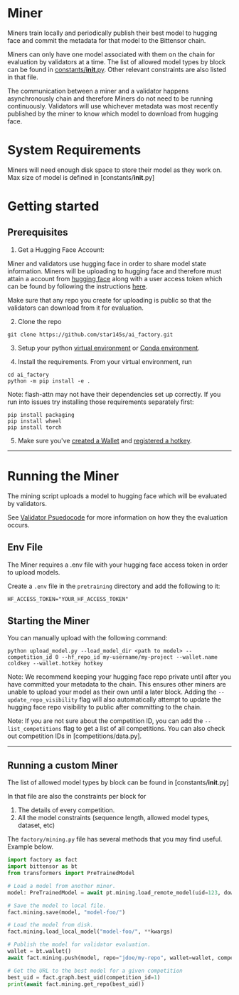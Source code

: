 # Miner

Miners train locally and periodically publish their best model to hugging face and commit the metadata for that model to the Bittensor chain.

Miners can only have one model associated with them on the chain for evaluation by validators at a time. The list of allowed model types by block can be found in [constants/__init__.py](). Other relevant constraints are also listed in that file.

The communication between a miner and a validator happens asynchronously chain and therefore Miners do not need to be running continuously. Validators will use whichever metadata was most recently published by the miner to know which model to download from hugging face.

# System Requirements

Miners will need enough disk space to store their model as they work on. Max size of model is defined in [constants/__init__.py]

# Getting started

## Prerequisites

1. Get a Hugging Face Account: 

Miner and validators use hugging face in order to share model state information. Miners will be uploading to hugging face and therefore must attain a account from [hugging face](https://huggingface.co/) along with a user access token which can be found by following the instructions [here](https://huggingface.co/docs/hub/security-tokens).

Make sure that any repo you create for uploading is public so that the validators can download from it for evaluation.

2. Clone the repo

```shell
git clone https://github.com/star145s/ai_factory.git
```

3. Setup your python [virtual environment](https://docs.python.org/3/library/venv.html) or [Conda environment](https://conda.io/projects/conda/en/latest/user-guide/tasks/manage-environments.html#creating-an-environment-with-commands).

4. Install the requirements. From your virtual environment, run
```shell
cd ai_factory
python -m pip install -e .
```

Note: flash-attn may not have their dependencies set up correctly. If you run into issues try installing those requirements separately first:
```shell
pip install packaging
pip install wheel
pip install torch
```

5. Make sure you've [created a Wallet](https://docs.bittensor.com/working-with-keys) and [registered a hotkey](https://docs.bittensor.com/miners/).

---

# Running the Miner

The mining script uploads a model to hugging face which will be evaluated by validators.

See [Validator Psuedocode](docs/validator.md#validator) for more information on how they the evaluation occurs.

## Env File

The Miner requires a .env file with your hugging face access token in order to upload models.

Create a `.env` file in the `pretraining` directory and add the following to it:
```shell
HF_ACCESS_TOKEN="YOUR_HF_ACCESS_TOKEN"
```

## Starting the Miner

You can manually upload with the following command:
```shell
python upload_model.py --load_model_dir <path to model> --competition_id 0 --hf_repo_id my-username/my-project --wallet.name coldkey --wallet.hotkey hotkey
```

Note: We recommend keeping your hugging face repo private until after you have committed your metadata to the chain. This ensures other miners are unable to upload your model as their own until a later block. Adding the `--update_repo_visibility` flag will also automatically attempt to update the hugging face repo visibility to public after committing to the chain.

Note: If you are not sure about the competition ID, you can add the `--list_competitions` flag to get a list of all competitions. You can also check out competition IDs in [competitions/data.py].

---

## Running a custom Miner

The list of allowed model types by block can be found in [constants/__init__.py]

In that file are also the constraints per block for
1. The details of every competition.
2. All the model constraints (sequence length, allowed model types, dataset, etc)

The `factory/mining.py` file has several methods that you may find useful. Example below.

```python
import factory as fact
import bittensor as bt
from transformers import PreTrainedModel

# Load a model from another miner.
model: PreTrainedModel = await pt.mining.load_remote_model(uid=123, download_dir="mydir")

# Save the model to local file.
fact.mining.save(model, "model-foo/")

# Load the model from disk.
fact.mining.load_local_model("model-foo/", **kwargs)

# Publish the model for validator evaluation.
wallet = bt.wallet()
await fact.mining.push(model, repo="jdoe/my-repo", wallet=wallet, competition_id=1)

# Get the URL to the best model for a given competition
best_uid = fact.graph.best_uid(competition_id=1)
print(await fact.mining.get_repo(best_uid))
```